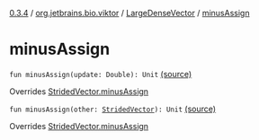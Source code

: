 [0.3.4](../../index.md) / [org.jetbrains.bio.viktor](../index.md) / [LargeDenseVector](index.md) / [minusAssign](.)

# minusAssign

`fun minusAssign(update: Double): Unit` [(source)](https://github.com/JetBrains-Research/viktor/blob/0.3.4/src/main/kotlin/org/jetbrains/bio/viktor/DenseVector.kt#L138)

Overrides [StridedVector.minusAssign](../-strided-vector/minus-assign.md)


`fun minusAssign(other: `[`StridedVector`](../-strided-vector/index.md)`): Unit` [(source)](https://github.com/JetBrains-Research/viktor/blob/0.3.4/src/main/kotlin/org/jetbrains/bio/viktor/DenseVector.kt#L142)

Overrides [StridedVector.minusAssign](../-strided-vector/minus-assign.md)

